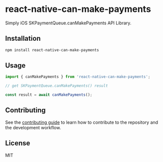 # react-native-can-make-payments

Simply iOS SKPaymentQueue.canMakePayments API Library.

## Installation

```sh
npm install react-native-can-make-payments
```

## Usage

```js
import { canMakePayments } from 'react-native-can-make-payments';

// get SKPaymentQueue.canMakePayments() result

const result = await canMakePayments();
```

## Contributing

See the [contributing guide](CONTRIBUTING.md) to learn how to contribute to the repository and the development workflow.

## License

MIT
